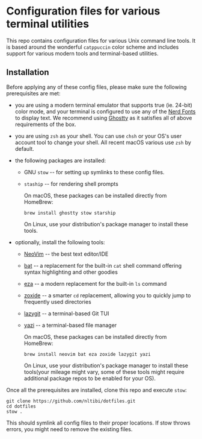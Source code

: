 # Configuration files for various terminal utilities

This repo contains configuration files for various Unix command line tools. It
is based around the wonderful `catppuccin` color scheme and includes support
for various modern tools and terminal-based utilities.

## Installation

Before applying any of these config files, please make sure the following
prerequisites are met:

* you are using a modern terminal emulator that supports true (ie. 24-bit)
color mode, and your terminal is configured to use any of the [Nerd
Fonts](https://www.nerdfonts.com/) to display text. We recommend using
[Ghostty](https://ghostty.org/) as it satisfies all of above requirements of
the box.
* you are using `zsh` as your shell. You can use `chsh` or your OS's user
account tool to change your shell. All recent macOS various use `zsh` by
default.
* the following packages are installed:
  * GNU `stow` -- for setting up symlinks to these config files.
  * `staship` -- for rendering shell prompts

    On macOS, these packages can be installed directly from HomeBrew:

    ```shell
    brew install ghostty stow starship
    ```

    On Linux, use your distribution's package manager to install these tools.

* optionally, install the following tools:

  * [NeoVim](https://neovim.io/) -- the best text editor/IDE
  * [bat](https://github.com/sharkdp/bat) -- a replacement for the built-in
  `cat` shell command offering syntax highlighting and other goodies
  * [eza](https://eza.rocks/) -- a modern replacement for the built-in `ls`
  command
  * [zoxide](https://github.com/ajeetdsouza/zoxide) -- a smarter `cd`
  replacement, allowing you to quickly jump to frequently used directories
  * [lazygit](https://github.com/jesseduffield/lazygit) -- a terminal-based Git
  TUI
  * [yazi](https://yazi-rs.github.io/) -- a terminal-based file manager

    On macOS, these packages can be installed directly from HomeBrew:

    ```shell
    brew install neovim bat eza zoxide lazygit yazi
    ```

    On Linux, use your distribution's package manager to install these
    tools(your mileage might vary, some of these tools might require additional
    package repos to be enabled for your OS).

Once all the prerequisites are installed, clone this repo and execute `stow`:

```shell
git clone https://github.com/nltibi/dotfiles.git
cd dotfiles
stow .
```

This should symlink all config files to their proper locations. If stow throws
errors, you might need to remove the existing files.
